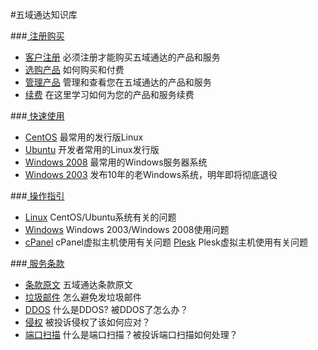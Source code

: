 <!-- --- title: 五域通达知识库 -->
#五域通达知识库

###[<i class="icon-shopping-cart"></i> 注册购买](/tag/客户中心)

*  [<i class="icon-key"></i> 客户注册](/2012-11-22-how-to-sign-up) 必须注册才能购买五域通达的产品和服务
*  [<i class="icon-shopping-cart"></i>选购产品](/buy-products) 如何购买和付费
*  [<i class="icon-dashboard"></i> 管理产品](/manage-products) 管理和查看您在五域通达的产品和服务
*  [<i class="icon-credit-card"></i> 续费](/2012-12-24-how-to-renew) 在这里学习如何为您的产品和服务续费


###[<i class="icon-rocket"></i> 快速使用](/tag/快速使用)

*  [<i class="icon-linux"></i> CentOS](/tag/centos上手) 最常用的发行版Linux
*  [<i class="icon-linux"></i> Ubuntu](/tag/ubuntu上手) 开发者常用的Linux发行版
*  [<i class="icon-windows"></i> Windows 2008](/tag/windows2008上手/) 最常用的Windows服务器系统
*  [<i class="icon-windows"></i> Windows 2003](/tag/windows2003上手/) 发布10年的老Windows系统，明年即将彻底退役


###[<i class="icon-lightbulb"></i> 操作指引](/tag/操作指引)

*  [<i class="icon-linux"></i> Linux](/tag/linux) CentOS/Ubuntu系统有关的问题
*  [<i class="icon-windows"></i> Windows](/tag/windows) Windows 2003/Windows 2008使用问题
*  [<i class="icon-linux"></i> cPanel](/tag/linux) cPanel虚拟主机使用有关问题
[<i class="icon-windows"></i> Plesk](/tag/windows) Plesk虚拟主机使用有关问题

###[<i class="icon-legal"></i> 服务条款](/tag/政策)

*  [<i class="icon-legal"></i> 条款原文](http://www.51hosting.com/legal.html) 五域通达条款原文
*  [<i class="icon-inbox"></i> 垃圾邮件](/spam-email) 怎么避免发垃圾邮件
*  [<i class="icon-legal"></i> DDOS](/ddos) 什么是DDOS? 被DDOS了怎么办？
*  [<i class="icon-legal"></i> 侵权](/dcma) 被投诉侵权了该如何应对？
*  [<i class="icon-legal"></i> 端口扫描](/port-scan) 什么是端口扫描？被投诉端口扫描如何处理？